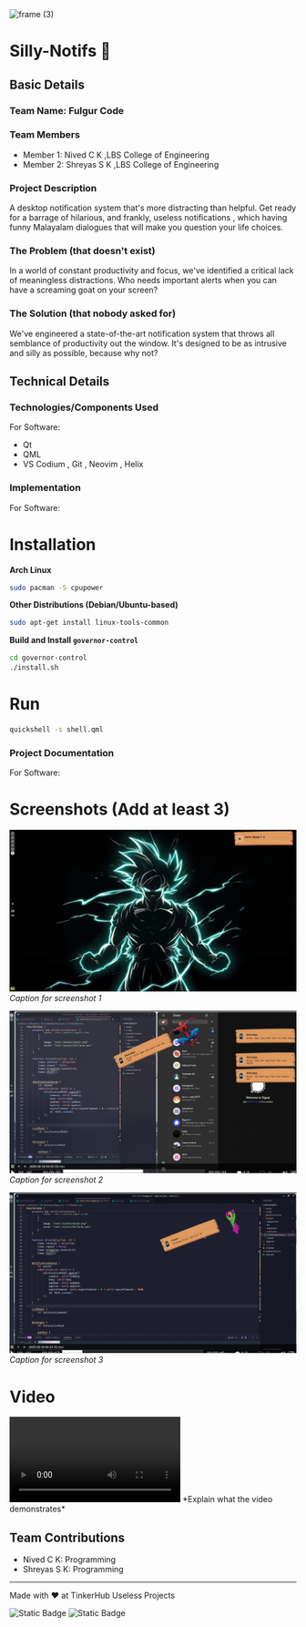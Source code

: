 <img width="3188" height="1202" alt="frame (3)" src="https://github.com/user-attachments/assets/517ad8e9-ad22-457d-9538-a9e62d137cd7" />


# Silly-Notifs 🎯


## Basic Details
### Team Name: Fulgur Code


### Team Members
- Member 1: Nived C K ,LBS College of Engineering
- Member 2: Shreyas S K ,LBS College of Engineering


### Project Description
A desktop notification system that's more distracting than helpful. Get ready for a barrage of hilarious, and frankly, useless notifications , which having  funny Malayalam dialogues that will make you question your life choices.

### The Problem (that doesn't exist)
In a world of constant productivity and focus, we've identified a critical lack of meaningless distractions. Who needs important alerts when you can have a screaming goat on your screen?

### The Solution (that nobody asked for)
We've engineered a state-of-the-art notification system that throws all semblance of productivity out the window. It's designed to be as intrusive and silly as possible, because why not?

## Technical Details
### Technologies/Components Used
For Software:
-  Qt
- QML
- VS Codium , Git , Neovim , Helix



### Implementation
For Software:
# Installation

**Arch Linux**

```bash
sudo pacman -S cpupower
```

**Other Distributions (Debian/Ubuntu-based)**

```bash
sudo apt-get install linux-tools-common
```

**Build and Install `governor-control`**

```bash
cd governor-control
./install.sh
```

# Run

```bash
quickshell -s shell.qml
```

### Project Documentation
For Software:

# Screenshots (Add at least 3)
![Screenshot1](images/scr1.png)
*Caption for screenshot 1*

![Screenshot2](images/scr2.png)
*Caption for screenshot 2*

![Screenshot3](images/scr3.png)
*Caption for screenshot 3*

# Video
<video src="images/useless.mp4" controls="controls" style="max-width: 100%;">
</video>
*Explain what the video demonstrates*


## Team Contributions
- Nived C K: Programming
- Shreyas S K: Programming


---
Made with ❤️ at TinkerHub Useless Projects

![Static Badge](https://img.shields.io/badge/TinkerHub-24?color=%23000000&link=https%3A%2F%2Fwww.tinkerhub.org%2F)
![Static Badge](https://img.shields.io/badge/UselessProjects--25-25?link=https%3A%2F%2Fwww.tinkerhub.org%2Fevents%2FQ2Q1TQKX6Q%2FUseless%2520Projects)